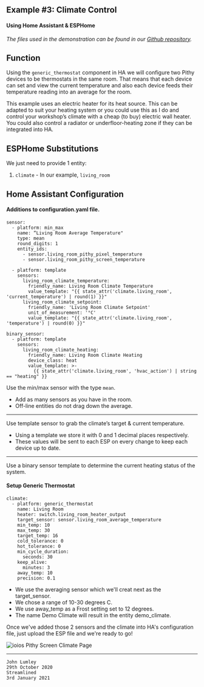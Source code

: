## Example #3: Climate Control
#### Using Home Assistant & ESPHome

*The files used in the demonstration can be found in our [Github repository](https://github.com/ioios-io/demos).*

## Function
Using the `generic_thermostat` component in HA we will configure two Pithy devices to be thermostats in the same room. That means that each device can set and view the current temperature and also each device feeds their temperature reading into an average for the room.

This example uses an electric heater for its heat source. This can be adapted to suit your heating system or you could use this as I do and control your workshop’s climate with a cheap (to buy) electric wall heater. You could also control a radiator or underfloor-heating zone if they can be integrated into HA.

## ESPHome Substitutions
We just need to provide 1 entity:
1. `climate` - In our example, `living_room`

## Home Assistant Configuration

#### Additions to configuration.yaml file.
```
sensor:
  - platform: min_max
    name: “Living Room Average Temperature"
    type: mean
    round_digits: 1
    entity_ids:
      - sensor.living_room_pithy_pixel_temperature
      - sensor.living_room_pithy_screen_temperature

  - platform: template
    sensors: 
      living_room_climate_temperature:
        friendly_name: Living Room Climate Temperature
        value_template: "{{ state_attr('climate.living_room', 'current_temperature') | round(1) }}"
      living_room_climate_setpoint:
        friendly_name: 'Living Room Climate Setpoint'
        unit_of_measurement: '°C'
        value_template: "{{ state_attr('climate.living_room', 'temperature') | round(0) }}"

binary_sensor:
  - platform: template
    sensors:
      living_room_climate_heating:
        friendly_name: Living Room Climate Heating
        device_class: heat
        value_template: >-
          {{ state_attr('climate.living_room', 'hvac_action') | string == "heating" }}
```
Use the min/max sensor with the type `mean`.
* Add as many sensors as you have in the room.
* Off-line entities do not drag down the average.
___
Use template sensor to grab the climate’s target & current temperature.
* Using a template we store it with 0 and 1 decimal places respectively.
* These values will be sent to each ESP on every change to keep each device up to date.
___
Use a binary sensor template to determine the current heating status of the system.

#### Setup Generic Thermostat
```
climate:
  - platform: generic_thermostat
    name: Living Room
    heater: switch.living_room_heater_output
    target_sensor: sensor.living_room_average_temperature
    min_temp: 10
    max_temp: 30
    target_temp: 16
    cold_tolerance: 0
    hot_tolerance: 0
    min_cycle_duration:
      seconds: 30
    keep_alive:
      minutes: 3
    away_temp: 10
    precision: 0.1
```
* We use the averaging sensor which we'll creat next as the target_sensor.
* We chose a range of 10-30 degrees C.
* We use away_temp as a Frost setting set to 12 degrees.
* The name Demo Climate will result in the entity demo_climate.

Once we've added those 2 sensors and the climate into HA's configuration file, just upload the ESP file and we're ready to go!

![ioios Pithy Screen Climate Page](https://raw.githubusercontent.com/ioios-io/demos/main/Home%20Assistant%20with%20ESPHome/assets/PithyClimate.jpeg)
___

```
John Lumley
29th October 2020
Streamlined
3rd January 2021
```